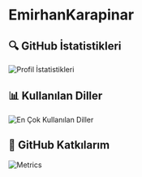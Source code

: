 # EmirhanKarapinar

## 🔍 GitHub İstatistikleri
![Profil İstatistikleri](https://github-readme-stats.vercel.app/api?username=emirhankarapinar_emirhankarapinar&show_icons=true&theme=radical)

## 📊 Kullanılan Diller
![En Çok Kullanılan Diller](https://github-readme-stats.vercel.app/api/top-langs/?username=emirhankarapinar_emirhankarapinar&layout=compact)

## 🎯 GitHub Katkılarım
![Metrics](https://metrics.lecoq.io/emirhankarapinar)
